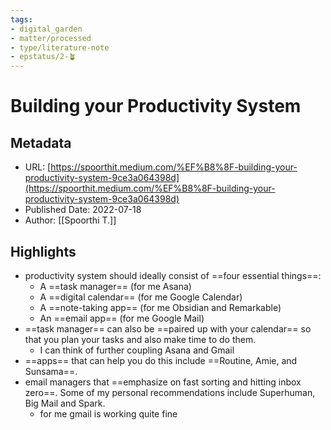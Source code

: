 ```yaml
---
tags: 
- digital_garden
- matter/processed
- type/literature-note
- epstatus/2-🪴
---
```

# Building your Productivity System
## Metadata
* URL: [https://spoorthit.medium.com/%EF%B8%8F-building-your-productivity-system-9ce3a064398d](https://spoorthit.medium.com/%EF%B8%8F-building-your-productivity-system-9ce3a064398d)
* Published Date: 2022-07-18
* Author: [[Spoorthi T.]]

## Highlights
* productivity system should ideally consist of ==four essential things==: 
	* A ==task manager== (for me Asana)
	* A ==digital calendar==  (for me Google Calendar)
	* A ==note-taking app==  (for me Obsidian and Remarkable)
	* An ==email app== (for me Google Mail)
* ==task manager== can also be ==paired up with your calendar== so that you plan your tasks and also make time to do them.
	* I can think of further coupling Asana and Gmail
* ==apps== that can help you do this include ==Routine, Amie, and Sunsama==.
* email managers that ==emphasize on fast sorting and hitting inbox zero==. Some of my personal recommendations include Superhuman, Big Mail and Spark.
	* for me gmail is working quite fine